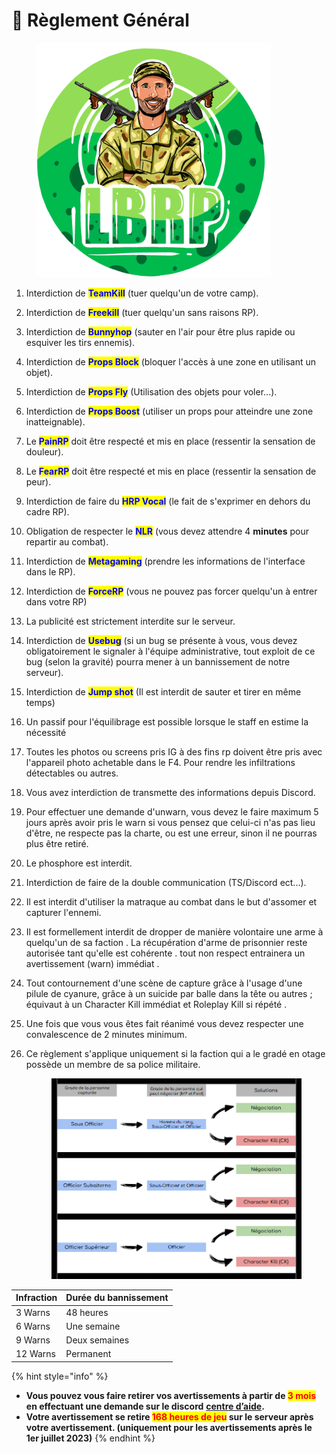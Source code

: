 # 📝 Règlement Général



<figure><img src=".gitbook/assets/discord.png" alt="" width="375"><figcaption></figcaption></figure>

1. Interdiction de <mark style="color:blue;">**TeamKill**</mark> (tuer quelqu'un de votre camp).
2. Interdiction de <mark style="color:blue;">**Freekill**</mark> (tuer quelqu'un sans raisons RP).
3. Interdiction de <mark style="color:blue;">**Bunnyhop**</mark> (sauter en l'air pour être plus rapide ou esquiver les tirs ennemis).
4. Interdiction de <mark style="color:blue;">**Props Block**</mark> (bloquer l'accès à une zone en utilisant un objet).
5. Interdiction de <mark style="color:blue;">**Props Fly**</mark> (Utilisation des objets pour voler...).
6. Interdiction de <mark style="color:blue;">**Props Boost**</mark> (utiliser un props pour atteindre une zone inatteignable).
7. Le <mark style="color:blue;">**PainRP**</mark> doit être respecté et mis en place (ressentir la sensation de douleur).
8. Le <mark style="color:blue;">**FearRP**</mark> doit être respecté et mis en place (ressentir la sensation de peur).
9. Interdiction de faire du <mark style="color:blue;">**HRP Vocal**</mark> (le fait de s'exprimer en dehors du cadre RP).
10. Obligation de respecter le <mark style="color:blue;">**NLR**</mark> (vous devez attendre 4 **minutes** pour repartir au combat).
11. Interdiction de <mark style="color:blue;">**Metagaming**</mark> (prendre les informations de l'interface dans le RP).
12. Interdiction de <mark style="color:blue;">**ForceRP**</mark> (vous ne pouvez pas forcer quelqu'un à entrer dans votre RP)
13. La publicité est strictement interdite sur le serveur.
14. Interdiction de <mark style="color:blue;">**Usebug**</mark> (si un bug se présente à vous, vous devez obligatoirement le signaler à l'équipe administrative, tout exploit de ce bug (selon la gravité) pourra mener à un bannissement de notre serveur).
15. Interdiction de <mark style="color:blue;">**Jump shot**</mark> (Il est interdit de sauter et tirer en même temps)
16. Un passif pour l'équilibrage est possible lorsque le staff en estime la nécessité
17. Toutes les photos ou screens pris IG à des fins rp doivent être pris avec l'appareil photo achetable dans le F4. Pour rendre les infiltrations détectables ou autres.
18. Vous avez interdiction de transmette des informations depuis Discord.
19. Pour effectuer une demande d'unwarn, vous devez le faire maximum 5 jours après avoir pris le warn si vous pensez que celui-ci n'as pas lieu d'être, ne respecte pas la charte, ou est une erreur, sinon il ne pourras plus être retiré.
20. Le phosphore est interdit.
21. Interdiction de faire de la double communication (TS/Discord ect...).
22. Il est interdit d'utiliser la matraque au combat dans le but d'assomer et capturer l'ennemi.
23. Il est formellement interdit de dropper de manière volontaire une arme à quelqu'un de sa faction . La récupération d'arme de prisonnier reste autorisée tant qu'elle est cohérente . tout non respect entrainera un avertissement (warn) immédiat .
24. Tout contournement d'une scène de capture grâce à l'usage d'une pilule de cyanure, grâce à un suicide par balle dans la tête ou autres ; équivaut à un Character Kill immédiat et Roleplay Kill si répété .
25. Une fois que vous vous êtes fait réanimé vous devez respecter une convalescence de 2 minutes minimum.
26. Ce règlement s'applique uniquement si la faction qui a le gradé en otage possède un membre de sa police militaire.

    <figure><img src=".gitbook/assets/image.png" alt=""><figcaption></figcaption></figure>



| Infraction | Durée du bannissement |
| ---------- | --------------------- |
| 3 Warns    | 48 heures             |
| 6 Warns    | Une semaine           |
| 9 Warns    | Deux semaines         |
| 12 Warns   | Permanent             |

{% hint style="info" %}
* **Vous pouvez vous faire retirer vos avertissements à partir de&#x20;**<mark style="color:red;">**3 mois**</mark>**&#x20;en effectuant une demande sur le discord** [**centre d’aide**](https://discord.gg/jzMRKAGSWG)**.**
* **Votre avertissement se retire&#x20;**<mark style="color:red;">**168 heures de jeu**</mark>**&#x20;sur le serveur après votre avertissement. (uniquement pour les avertissements après le 1er juillet 2023)**
{% endhint %}
